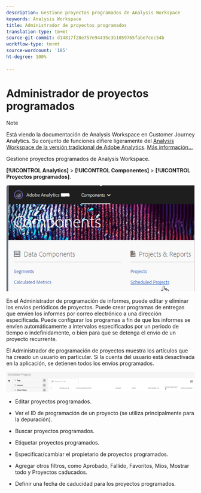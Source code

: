 ```yaml
---
description: Gestione proyectos programados de Analysis Workspace
keywords: Analysis Workspace
title: Administrador de proyectos programados
translation-type: tm+mt
source-git-commit: d14817f28e757e94435c3b1059765fabe7cec54b
workflow-type: tm+mt
source-wordcount: '185'
ht-degree: 100%

---
```



# Administrador de proyectos programados

>[!NOTE]
>
>Está viendo la documentación de Analysis Workspace en Customer Journey Analytics. Su conjunto de funciones difiere ligeramente del [Analysis Workspace de la versión tradicional de Adobe Analytics](https://docs.adobe.com/content/help/es-ES/analytics/analyze/analysis-workspace/home.html). [Más información...](/help/getting-started/cja-aa.md)

Gestione proyectos programados de Analysis Workspace.

**[!UICONTROL Analytics]** > **[!UICONTROL Componentes]** > **[!UICONTROL Proyectos programados]**.

![](assets/components-scheduled-projects.png)

En el Administrador de programación de informes, puede editar y eliminar los envíos periódicos de proyectos. Puede crear programas de entregas que envíen los informes por correo electrónico a una dirección especificada. Puede configurar los programas a fin de que los informes se envíen automáticamente a intervalos especificados por un periodo de tiempo o indefinidamente, o bien para que se detenga el envío de un proyecto recurrente.

El Administrador de programación de proyectos muestra los artículos que ha creado un usuario en particular. Si la cuenta del usuario está desactivada en la aplicación, se detienen todos los envíos programados.

![](assets/scheduled-projects.png)

* Editar proyectos programados.
* Ver el ID de programación de un proyecto (se utiliza principalmente para la depuración).
* Buscar proyectos programados.
* Etiquetar proyectos programados.
* Especificar/cambiar el propietario de proyectos programados.
* Agregar otros filtros, como Aprobado, Fallido, Favoritos, Míos, Mostrar todo y Proyectos caducados.

* Definir una fecha de caducidad para los proyectos programados.


